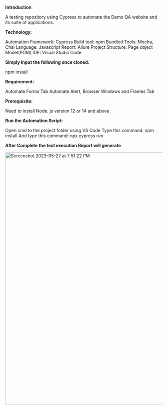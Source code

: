 
**Introduction**

A testing repository using Cypress to automate the Demo QA website and its suite of applications.

**Technology:**

Automation Framework: Cypress
Build tool: npm
Bundled Tools: Mocha, Chai
Language: Javascript
Report: Allure
Project Structure: Page object Model(POM)
IDE: Visual Studio Code

**Simply input the following once cloned:**

npm install

**Requirement:**

Automate Forms Tab
Automate Alert, Browser Windows and Frames Tab

**Prerequisite:**

Need to install Node. js version 12 or 14 and above

**Run the Automation Script:**

Open cmd to the project folder using VS Code
Type this command: npm install
And type this command: npx cypress run

**After Complete the test execution Report will generate**

<img width="803" alt="Screenshot 2023-05-27 at 7 51 22 PM" src="https://github.com/pavan-sana/BIMM/assets/96208148/389f87db-a800-42ab-835b-b887a7072491">
